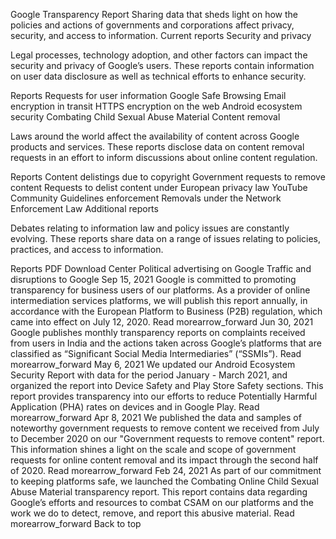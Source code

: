 Google Transparency Report
Sharing data that sheds light on how the policies and actions of governments and corporations affect privacy, security, and access to information.
Current reports
Security and privacy

Legal processes, technology adoption, and other factors can impact the security and privacy of Google’s users. These reports contain information on user data disclosure as well as technical efforts to enhance security.

Reports
Requests for user information
Google Safe Browsing
Email encryption in transit
HTTPS encryption on the web
Android ecosystem security
Combating Child Sexual Abuse Material
Content removal

Laws around the world affect the availability of content across Google products and services. These reports disclose data on content removal requests in an effort to inform discussions about online content regulation.

Reports
Content delistings due to copyright
Government requests to remove content
Requests to delist content under European privacy law
YouTube Community Guidelines enforcement
Removals under the Network Enforcement Law
Additional reports

Debates relating to information law and policy issues are constantly evolving. These reports share data on a range of issues relating to policies, practices, and access to information.

Reports
PDF Download Center
Political advertising on Google
Traffic and disruptions to Google
Sep 15, 2021
Google is committed to promoting transparency for business users of our platforms. As a provider of online intermediation services platforms, we will publish this report annually, in accordance with the European Platform to Business (P2B) regulation, which came into effect on July 12, 2020.
Read morearrow_forward
Jun 30, 2021
Google publishes monthly transparency reports on complaints received from users in India and the actions taken across Google’s platforms that are classified as “Significant Social Media Intermediaries” (“SSMIs”).
Read morearrow_forward
May 6, 2021
We updated our Android Ecosystem Security Report with data for the period January - March 2021, and organized the report into Device Safety and Play Store Safety sections. This report provides transparency into our efforts to reduce Potentially Harmful Application (PHA) rates on devices and in Google Play.
Read morearrow_forward
Apr 8, 2021
We published the data and samples of noteworthy government requests to remove content we received from July to December 2020 on our "Government requests to remove content" report. This information shines a light on the scale and scope of government requests for online content removal and its impact through the second half of 2020.
Read morearrow_forward
Feb 24, 2021
As part of our commitment to keeping platforms safe, we launched the Combating Online Child Sexual Abuse Material transparency report. This report contains data regarding Google’s efforts and resources to combat CSAM on our platforms and the work we do to detect, remove, and report this abusive material.
Read morearrow_forward
Back to top